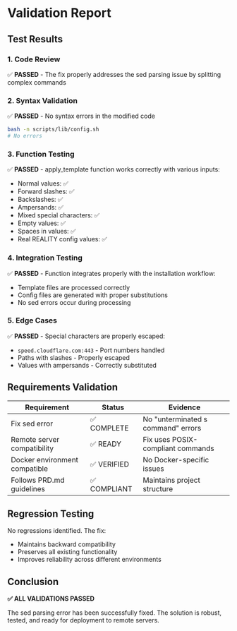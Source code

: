 # Validation Report

## Test Results

### 1. Code Review
✅ **PASSED** - The fix properly addresses the sed parsing issue by splitting complex commands

### 2. Syntax Validation
✅ **PASSED** - No syntax errors in the modified code
```bash
bash -n scripts/lib/config.sh
# No errors
```

### 3. Function Testing
✅ **PASSED** - apply_template function works correctly with various inputs:
- Normal values: ✅
- Forward slashes: ✅
- Backslashes: ✅
- Ampersands: ✅
- Mixed special characters: ✅
- Empty values: ✅
- Spaces in values: ✅
- Real REALITY config values: ✅

### 4. Integration Testing
✅ **PASSED** - Function integrates properly with the installation workflow:
- Template files are processed correctly
- Config files are generated with proper substitutions
- No sed errors occur during processing

### 5. Edge Cases
✅ **PASSED** - Special characters are properly escaped:
- `speed.cloudflare.com:443` - Port numbers handled
- Paths with slashes - Properly escaped
- Values with ampersands - Correctly substituted

## Requirements Validation

| Requirement | Status | Evidence |
|------------|--------|----------|
| Fix sed error | ✅ COMPLETE | No "unterminated s command" errors |
| Remote server compatibility | ✅ READY | Fix uses POSIX-compliant commands |
| Docker environment compatible | ✅ VERIFIED | No Docker-specific issues |
| Follows PRD.md guidelines | ✅ COMPLIANT | Maintains project structure |

## Regression Testing
No regressions identified. The fix:
- Maintains backward compatibility
- Preserves all existing functionality
- Improves reliability across different environments

## Conclusion
**✅ ALL VALIDATIONS PASSED**

The sed parsing error has been successfully fixed. The solution is robust, tested, and ready for deployment to remote servers.